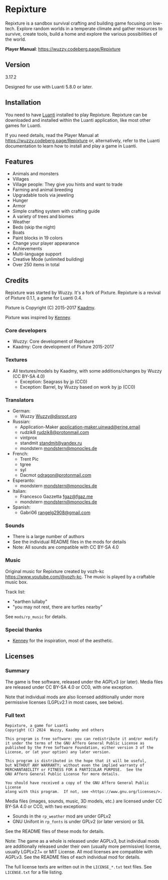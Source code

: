 # Repixture

Repixture is a sandbox survival crafting and building game focusing on low-tech.
Explore random worlds in a temperate climate and gather resources to
survive, create tools, build a home and explore the various possibilities of
the world.

**Player Manual**: <https://wuzzy.codeberg.page/Repixture>

## Version

3.17.2

Designed for use with Luanti 5.8.0 or later.

## Installation

You need to have [Luanti](https://minetest.net) installed to play Repixture. Repixture can be downloaded and installed within the Luanti application, like most other games for Luanti.

If you need details, read the Player Manual at <https://wuzzy.codeberg.page/Repixture> or, alternatively, refer to the Luanti documentation to learn how to install and play a game in Luanti.

## Features

* Animals and monsters
* Villages
* Village people: They give you hints and want to trade
* Farming and animal breeding
* Upgradable tools via jeweling
* Hunger
* Armor
* Simple crafting system with crafting guide
* A variety of trees and biomes
* Weather
* Beds (skip the night)
* Boats
* Paint blocks in 19 colors
* Change your player appearance
* Achievements
* Multi-language support
* Creative Mode (unlimited building)
* Over 250 items in total

## Credits

Repixture was started by Wuzzy. It's a fork of Pixture.
Repixture is a revival of Pixture 0.1.1, a game for Luanti 0.4.

Pixture is Copyright (C) 2015-2017 [Kaadmy](https://github.com/kaadmy).

Pixture was inspired by [Kenney](http://kenney.nl).

### Core developers

* Wuzzy: Core development of Repixture
* Kaadmy: Core development of Pixture 2015-2017

### Textures

* All textures/models by Kaadmy, with some additions/changes by Wuzzy (CC BY-SA 4.0)
   * Exception: Seagrass by jp (CC0)
   * Exception: Barrel, by Wuzzy based on work by jp (CC0)

### Translators

* German:
   * Wuzzy <Wuzzy@disroot.org>
* Russian:
   * Application-Maker <application-maker.uinwad@erine.email>
   * rudzik8 <rudzik8@protonmail.com>
   * vintprox
   * standmit <standmit@yandex.ru>
   * mondstern <mondstern@monocles.de>
* French:
   * Trent Pic
   * tgree
   * syl
   * Dacmot <odragon@protonmail.com>
* Esperanto:
   * mondstern <mondstern@monocles.de>
* Italian:
   * Francesco Gazzetta <fgaz@fgaz.me>
   * mondstern <mondstern@monocles.de>
* Spanish:
   * Gabri06 <rangelg2908@gmail.com>


### Sounds

* There is a large number of authors
* See the individual README files in the mods for details
* Note: All sounds are compatible with CC BY-SA 4.0

### Music

Original music for Repixture created by vozh-kc <https://www.youtube.com/@vozh-kc>.
The music is played by a craftable music box.

Track list:
* "earthen lullaby"
* "you may not rest, there are turtles nearby"

See `mods/rp_music` for details.

### Special thanks

* [Kenney](http://kenney.nl) for the inspiration, most of the aesthetic.

## Licenses

### Summary

The game is free software, released under the AGPLv3 (or later).
Media files are released under CC BY-SA 4.0 or CC0, with one exception.

Note that individual mods are also licensed additionally under
more permissive licenses (LGPLv2.1 in most cases, see below).

### Full text

    Repixture, a game for Luanti
    Copyright (C) 2024  Wuzzy, Kaadmy and others

    This program is free software: you can redistribute it and/or modify
    it under the terms of the GNU Affero General Public License as
    published by the Free Software Foundation, either version 3 of the
    License, or (at your option) any later version.

    This program is distributed in the hope that it will be useful,
    but WITHOUT ANY WARRANTY; without even the implied warranty of
    MERCHANTABILITY or FITNESS FOR A PARTICULAR PURPOSE.  See the
    GNU Affero General Public License for more details.

    You should have received a copy of the GNU Affero General Public License
    along with this program.  If not, see <https://www.gnu.org/licenses/>.

Media files (images, sounds, music, 3D models, etc.) are licensed under
CC BY-SA 4.0 or CC0, with two exceptions:
- Sounds in the `rp_weather` mod are under GPLv2
- GNU Unifont in `rp_fonts` is under GPLv2 (or later version) or SIL

See the README files of these mods for details.

Note: The game as a whole is released under AGPLv3, but individual
mods are additionally released under their own (usually more
permissive) license, usually LGPLv2.1+ or MIT License.
All mod licenses are compatible with AGPLv3. See the README files
of each individual mod for details.

The full license texts are written out in the `LICENSE_*.txt`
text files. See `LICENSE.txt` for a file listing.


